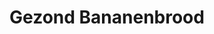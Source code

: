 ---
title: Gezond Bananenbrood
description: Suikervrij bananenbrood met noten en havermout
image: https://images.unsplash.com/photo-1605286978633-2dec93ff88a2
categories: [Ontbijt, Snacks, Vegetarisch]
tijd: 60
portions: 10
ingredients:
  - 3 rijpe bananen
  - 200g havermeel
  - 50g havermout
  - 3 eieren
  - 60ml amandelmelk
  - 3 el honing
  - 2 el kokosolie
  - 1 tl bakpoeder
  - 1 tl kaneel
  - 1 tl vanille extract
  - 75g walnoten
  - Snufje zout
instructions:
  - Verwarm de oven voor op 175°C.
  - Prak de bananen fijn.
  - Meng alle droge ingrediënten.
  - Klop de eieren los met honing en vanille.
  - Smelt de kokosolie.
  - Meng alle ingrediënten tot een glad beslag.
  - Hak de walnoten grof en meng erdoor.
  - Bekleed een cakevorm met bakpapier.
  - Giet het beslag in de vorm.
  - Bak 45-50 minuten tot goudbruin.
  - Laat volledig afkoelen voor het snijden.
---